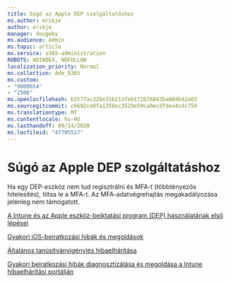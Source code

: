 ```yaml
---
title: Súgó az Apple DEP szolgáltatáshoz
ms.author: erikje
author: erikje
manager: dougeby
ms.audience: Admin
ms.topic: article
ms.service: o365-administration
ROBOTS: NOINDEX, NOFOLLOW
localization_priority: Normal
ms.collection: Adm_O365
ms.custom:
- "9000654"
- "2506"
ms.openlocfilehash: b3577ac32be31b213feb172b76843ba884b42a03
ms.sourcegitcommit: c6692ce0fa1358ec3529e59ca0ecdfdea4cdc759
ms.translationtype: MT
ms.contentlocale: hu-HU
ms.lasthandoff: 09/14/2020
ms.locfileid: "47705517"
---
```

# <a name="help-with-apple-dep"></a>Súgó az Apple DEP szolgáltatáshoz

Ha egy DEP-eszköz nem tud regisztrálni és MFA-t (többtényezős hitelesítés), tiltsa le a MFA-t. Az MFA-adatvégrehajtás megakadályozása jelenleg nem támogatott.

[A Intune és az Apple eszköz-beiktatási program (DEP) használatának első lépései](https://docs.microsoft.com/intune/enrollment/device-enrollment-program-enroll-ios)

[Gyakori iOS-beiratkozási hibák és megoldások](https://docs.microsoft.com/intune/enrollment/troubleshoot-ios-enrollment-errors)

[Általános tanúsítványigénylés hibaelhárítása](https://docs.microsoft.com/intune/enrollment/troubleshoot-device-enrollment-in-intune)

[Gyakori beiratkozási hibák diagnosztizálása és megoldása a Intune hibaelhárítási portálján](https://docs.microsoft.com/intune/fundamentals/help-desk-operators)



